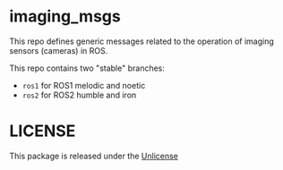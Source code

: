 # imaging_msgs

This repo defines generic messages related to the operation of imaging sensors (cameras) in ROS.

This repo contains two "stable" branches:

* `ros1` for ROS1 melodic and noetic
* `ros2` for ROS2 humble and iron


# LICENSE

This package is released under the [Unlicense](LICENSE.txt)
